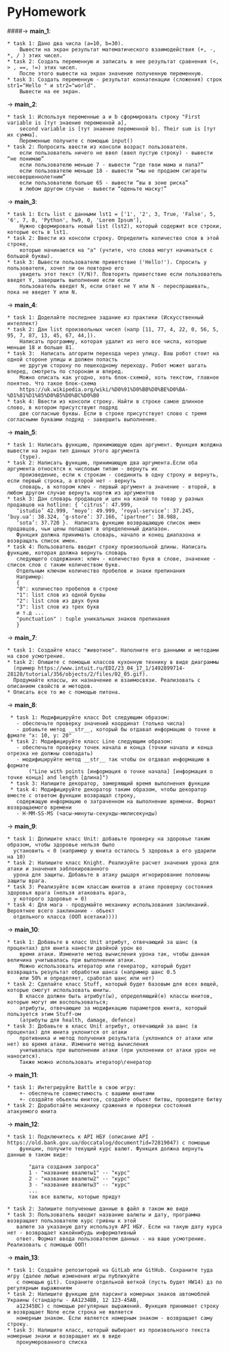 # PyHomework
####-> **main_1**:

    * task 1: Дано два числа (a=10, b=30). 
        Вывести на экран результат математического взаимодействия (+, -, *, / ) этих чисел.
    * task 2: Создать переменную и записать в нее результат сравнения (<, > , ==, !=) этих чисел.  
        После этого вывести на экран значение полученную переменную.
    * task 3: Создать переменную - результат конкатенации (сложения) строк str1="Hello " и str2="world".
        Вывести на ее экран.
    
-> **main_2**:

    * task 1: Используя переменные a и b сформировать строку "First variable is [тут знаение переменной a],  
        second variable is [тут знаение переменной b]. Their sum is [тут их сумма].
        Переменные получите с помощью input()
    * task 2: Попросить ввести из консоли возраст пользователя.  
        если пользователь ничего не ввел (ввел пустую строку) - вывести “не понимаю”
        если пользователю меньше 7 - вывести “где твои мама и папа?”
        если пользователю меньше 18 - вывести “мы не продаем сигареты несовершеннолетним”
        если пользователю больше 65 - вывести “вы в зоне риска”
        в любом другом случае - вывести “оденьте маску!”

-> **main_3**:

    * task 1: Есть list с данными lst1 = ['1', '2', 3, True, 'False', 5, '6', 7, 8, 'Python', hw9, 0, 'Lorem Ipsum'],
        Нужно сформировать новый list (lst2), который содержит все строки, которые есть в lst1.
    * task 2: Ввести из консоли строку. Определить количество слов в этой строке,
        которые начинаются на "а" (учтите, что слова могут начинаться с большой буквы).
    * task 3: Вывести пользователю приветствие ('Hello!'). Спросить у пользователя, хочет ли он повторно его
        увидеть этот текст (Y/N)?. Повторять приветствие если пользователь введет Y, завершить выполнение если если
        пользователь введет N, если ответ не Y или N - переспрашивать, пока не введет Y или N.

-> **main_4**:

    * task 1: Доделайте последнее задание из практики (Искусственный интеллект)
    * task 2: Дан list произвольных чисел (напр [11, 77, 4, 22, 0, 56, 5, 95, 7, 87, 13, 45, 67, 44,]).
        Написать программу, которая удалит из него все числа, которые меньше 18 и больше 81.
    * task 3:  Написать алгоритм перехода через улицу. Ваш робот стоит на одной стороне улицы и должен попасть
        не другую сторону по пешеходному переходу. Робот может шагать вперед, смотреть по сторонам и вперед.
        Можно описать как угодно, хоть блок-схемой, хоть текстом, главное понятно. Что такое блок-схема
        https://uk.wikipedia.org/wiki/%D0%91%D0%BB%D0%BE%D0%BA-%D1%81%D1%85%D0%B5%D0%BC%D0%B0
    * task 4: Ввести из консоли строку. Найти в строке самое длинное слово, в котором присутствуют подряд
        две согласные буквы. Если в строке присутствует слово с тремя согласными буквами подряд - завершить выполнение.

-> **main_5**:

    * task 1: Написать функцию, принимающую один аргумент. Функция жолджна вывести на экран тип данных этого аргумента
        (type).
    * task 2: Написать функцию, принимающую два аргумента.Если оба аргумента относятся к числовым типам - вернуть их
        произведение, если к строкам - соединить в одну строку и вернуть, если первый строка, а второй нет - вернуть
        словарь, в котором ключ - первый аргумент а значение - второй, в любом другом случае вернуть кортеж из аргументов
    * task 3: Дан словарь продавцов и цен на какой то товар у разных продавцов на hotline: { ‘citrus’: 47.999,
       ‘istudio’ 42.999, ‘moyo’: 49.999, ‘royal-service’: 37.245, ‘buy.ua’: 38.324, ‘g-store’: 37.166, ‘ipartner’: 38.988,
       ‘sota’: 37.720 }.  Написать функцию возвращающую список имен продавцов, чьи цены попадают в определенный диапазон.
       Функция должна принимать словарь, начало и конец диапазона и возвращать список имен.
    * task 4: Пользователь вводит строку произвольной длины. Написать функцию, которая должна вернуть словарь
       следующего содержания: ключ - количество букв в слове, значение - список слов с таким количеством букв.
       Отдельным ключом количество пробелов и знаки препинания
       Например:
       {
       "0": количество пробелов в строке
       "1": list слов из одной буквы
       "2": list слов из двух букв
       "3": list слов из трех букв
       и т.д ...
       "punctuation" : tuple уникальных знаков препинания
       }

-> **main_7**:

    * task 1: Создайте класс "животное". Наполните его данными и методами на свое усмотрение.
    * task 2: Опишите с помощью классов кухонную технику в виде диаграммы
      (пример https://www.intuit.ru/EDI/23_04_17_1/1492899714-28128/tutorial/356/objects/2/files/02_05.gif).
      Продумайте классы, их назначение и взаимосвязи. Реализовать с описанием свойств и методов.
    * Описать все то же с помощью питона.

-> **main_8**:

     * task 1: Модифицируйте класс Dot следующим образом:
       - обеспечьте проверку значений координат (только числа)
       - добавьте метод __str__, который бы отдавал информацию о точке в фрмате "x: 10, y: 20"
     * task 2: Модифицируйте класс Line следующим образом:
       - обеспечьте проверку точек начала и конца (точки начала и конца отрезка не должны совпадать)
       - модифицируйте метод __str__ так чтобы он отдавал информацию в формате
           ("Line with points [информация о точке начала] [информация о точке конца] and length [длина]")
     * task 3: Напишите декоратор, замеряющий время выполнения функции
     * task 4: Модифицируйте декоратор таким образом, чтобы декоратор вместе с ответом функции возвращал строку,
       содержащую информацию о затраченном на выполнение времени. Формат возвращаемого времени
       - H-MM-SS-MS (часы-минуты-секунды-милисекунды)

-> **main_9**:

    * task 1: Допишите класс Unit: добавьте проверку на здоровье таким образом, чтобы здоровье нельзя было
      установить < 0 (например у юнита осталось 5 здоровья а его ударили на 10)
    * task 2: Напишите класс Knight. Реализуйте расчет значения урона для атаки и значения заблокированного
      урона для защиты. Добавьте в атаку рыцаря игнорирование половины защиты врага.
    * task 3: Реализуйте всем классам юнитов в атаке проверку состояния здоровья врага (нельзя атаковать врага,
      у которого здоровье = 0)
    * task 4: Для мага - продумайте механику использования заклинаний. Вероятнее всего заклинание - обьект
      отдельного класса (ООП всетаки))))

-> **main_10**:

    * task 1: Добавьте в класс Unit атрибут, отвечающий за шанс (в процентах) для юнита нанести двойной урон во
        время атаки. Измените метод вычисления урона так, чтобы данная величина учитывалась при выполнении атаки.
        Можно использовать итератор или генератор, который будет возвращать результат обработки шанса (например шанс 0.5
        или 50% и определяет, сработал шанс или нет)
    * task 2: Сделайте класс Stuff, который будет базовым для всех вещей, которые смогут использовать юниты.
        В классе должен быть атрибут(ы), определяющий(е) классы юнитов, которые могут им воспользоваться;
        атрибуты, отвечающие за модификацию параметров юнита, который пользуется этим Stuff-ом
        (атрибуты для health, damage, defence)
    * task 3: Добавьте в класс Unit атрибут, отвечающий за шанс (в процентах) для юнита уклонится от атаки
        противника и метод получения результата (уклонился от атаки или нет) во время атаки. Измените метод вычисления
        учитывалась при выполнении атаки (при уклонении от атаки урон не наносится).
        Также можно использовать итератор\генератор

-> **main_11**:

    * task 1: Интегрируйте Battle в свою игру:
 		+- обеспечьте совместимость с вашими юнитами
 		+- создайте обьекты юнитов, создайте обьект битвы, проведите битву
    * task 2: Доработайте механику сражения и проверки состояния атакуемого юнита

-> **main_12**:

    * task 1: Подключитесь к API НБУ (описание API - https://old.bank.gov.ua/doccatalog/document?id=72819047) с помошью
        функции, получите текущий курс валют. Функция должна вернуть данные в таком виде:

           "дата создания запроса"
           1 - "название ввалюты1" -- "курс"
           2 - "название ввалюты2" -- "курс"
           3 - "название ввалюты3" -- "курс"
           ...
           так все валюты, которые придут

    * task 2: Запишите полученные данные в файл в таком же виде
    * task 3: Пользователь вводит название валюты и дату, программа возвращает пользователю курс гривны к этой
       валюте за указаную дату используя API НБУ. Если на такую дату курса нет - возвращает какойнибудь информативный
       ответ. Формат ввода пользователем данных - на ваше усмотрение. Реализовать с помощью ООП!

-> **main_13**:

    * task 1: Создайте репозиторий на GitLab или GitHub. Сохраните туда игру (далее любые изменения игры публикуйте
       с помощью git). Сохраните отдельной веткой (пусть будет HW14) дз по регулярным выражениям
    * task 2: Напишите функцию для парсинга номерных знаков автомоблей Украины (стандарты - AА1234BB, 12 123-45AB,
       a12345BC) с помощью регулярных выражений. Функция принимает строку и возвращает None если строка не является
       номерным знаком. Если является номерным знаком - возвращает саму строку.
    * task 3: Напишите класс, который выбирает из произвольного текста номерные знаки и возвращает их в виде
       пронумерованного списка